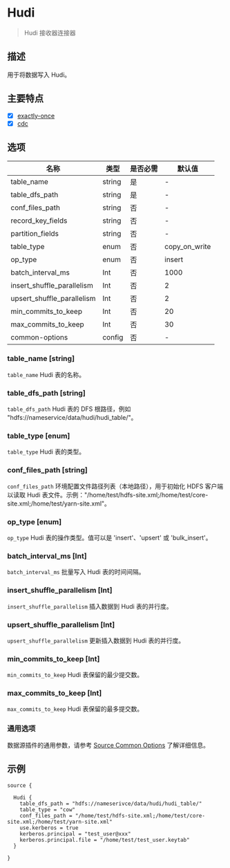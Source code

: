 # Hudi

> Hudi 接收器连接器

## 描述

用于将数据写入 Hudi。

## 主要特点

- [x] [exactly-once](../../concept/connector-v2-features.md)
- [x] [cdc](../../concept/connector-v2-features.md)

## 选项

|             名称             |   类型   | 是否必需 |      默认值      |
|----------------------------|--------|------|---------------|
| table_name                 | string | 是    | -             |
| table_dfs_path             | string | 是    | -             |
| conf_files_path            | string | 否    | -             |
| record_key_fields          | string | 否    | -             |
| partition_fields           | string | 否    | -             |
| table_type                 | enum   | 否    | copy_on_write |
| op_type                    | enum   | 否    | insert        |
| batch_interval_ms          | Int    | 否    | 1000          |
| insert_shuffle_parallelism | Int    | 否    | 2             |
| upsert_shuffle_parallelism | Int    | 否    | 2             |
| min_commits_to_keep        | Int    | 否    | 20            |
| max_commits_to_keep        | Int    | 否    | 30            |
| common-options             | config | 否    | -             |

### table_name [string]

`table_name` Hudi 表的名称。

### table_dfs_path [string]

`table_dfs_path` Hudi 表的 DFS 根路径，例如 "hdfs://nameservice/data/hudi/hudi_table/"。

### table_type [enum]

`table_type` Hudi 表的类型。

### conf_files_path [string]

`conf_files_path` 环境配置文件路径列表（本地路径），用于初始化 HDFS 客户端以读取 Hudi 表文件。示例："/home/test/hdfs-site.xml;/home/test/core-site.xml;/home/test/yarn-site.xml"。

### op_type [enum]

`op_type` Hudi 表的操作类型。值可以是 'insert'、'upsert' 或 'bulk_insert'。

### batch_interval_ms [Int]

`batch_interval_ms` 批量写入 Hudi 表的时间间隔。

### insert_shuffle_parallelism [Int]

`insert_shuffle_parallelism` 插入数据到 Hudi 表的并行度。

### upsert_shuffle_parallelism [Int]

`upsert_shuffle_parallelism` 更新插入数据到 Hudi 表的并行度。

### min_commits_to_keep [Int]

`min_commits_to_keep` Hudi 表保留的最少提交数。

### max_commits_to_keep [Int]

`max_commits_to_keep` Hudi 表保留的最多提交数。

### 通用选项

数据源插件的通用参数，请参考 [Source Common Options](../sink-common-options) 了解详细信息。

## 示例

```hocon
source {

  Hudi {
    table_dfs_path = "hdfs://nameserivce/data/hudi/hudi_table/"
    table_type = "cow"
    conf_files_path = "/home/test/hdfs-site.xml;/home/test/core-site.xml;/home/test/yarn-site.xml"
    use.kerberos = true
    kerberos.principal = "test_user@xxx"
    kerberos.principal.file = "/home/test/test_user.keytab"
  }

}
```

